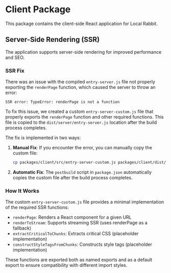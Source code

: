# Client Package

This package contains the client-side React application for Local Rabbit.

## Server-Side Rendering (SSR)

The application supports server-side rendering for improved performance and SEO.

### SSR Fix

There was an issue with the compiled `entry-server.js` file not properly exporting the `renderPage` function, which caused the server to throw an error:

```
SSR error: TypeError: renderPage is not a function
```

To fix this issue, we created a custom `entry-server-custom.js` file that properly exports the `renderPage` function and other required functions. This file is copied to the `dist/server/entry-server.js` location after the build process completes.

The fix is implemented in two ways:

1. **Manual Fix**: If you encounter the error, you can manually copy the custom file:
   ```bash
   cp packages/client/src/entry-server-custom.js packages/client/dist/server/entry-server.js
   ```

2. **Automatic Fix**: The `postbuild` script in `package.json` automatically copies the custom file after the build process completes.

### How It Works

The custom `entry-server-custom.js` file provides a minimal implementation of the required SSR functions:

- `renderPage`: Renders a React component for a given URL
- `renderToStream`: Supports streaming SSR (uses renderPage as a fallback)
- `extractCriticalToChunks`: Extracts critical CSS (placeholder implementation)
- `constructStyleTagsFromChunks`: Constructs style tags (placeholder implementation)

These functions are exported both as named exports and as a default export to ensure compatibility with different import styles. 